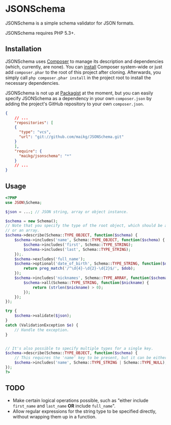 # JSONSchema

JSONSchema is a simple schema validator for JSON formats.

JSONSchema requires PHP 5.3+.

## Installation

JSONSchema uses [Composer](http://packagist.org/about-composer) to manage its description and dependencies (which,
currently, are none). You can [install](https://github.com/composer/composer/blob/master/README.md) Composer system-wide
or just add `composer.phar` to the root of this project after cloning. Afterwards, you simply call `php composer.phar
install` in the project root to install the necessary dependencies.

JSONSchema is not up at [Packagist](http://packagist.org/) at the moment, but you can easily specify JSONSchema as a
dependency in your own `composer.json` by adding the project's GitHub repository to your own `composer.json`.

```json
{
    // ...
    "repositories": [
    {
      "type": "vcs",
      "url": "git://github.com/maikg/JSONSchema.git"
    }
    ],
    "require": {
      "maikg/jsonschema": "*"
    }
    // ...
}
```

## Usage

```php
<?PHP
use JSON\Schema;

$json = ...; // JSON string, array or object instance.

$schema = new Schema();
// Note that you specify the type of the root object, which should be an object
// or an array.
$schema->describe(Schema::TYPE_OBJECT, function($schema) {
    $schema->includes('name', Schema::TYPE_OBJECT, function($schema) {
        $schema->includes('first', Schema::TYPE_STRING);
        $schema->includes('last', Schema::TYPE_STRING);
    });.
    $schema->excludes('full_name');
    $schema->optional('date_of_birth', Schema::TYPE_STRING, function($dob) {
        return preg_match('/^\d{4}-\d{2}-\d{2}$/', $dob);
    });
    $schema->includes('nicknames', Schema::TYPE_ARRAY, function($schema) {
        $schema->all(Schema::TYPE_STRING, function($nickname) {
            return (strlen($nickname) > 0);
        });
    });
});

try {
    $schema->validate($json);
}
catch (ValidationException $e) {
    // Handle the exception.
}


// It's also possible to specify multiple types for a single key.
$schema->describe(Schema::TYPE_OBJECT, function($schema) {
    // This requires the 'name' key to be present, but it can be either NULL or a string.
    $schema->includes('name', Schema::TYPE_STRING | Schema::TYPE_NULL);
});
?>
```

## TODO

*   Make certain logical operations possible, such as "either include `first_name` and `last_name` **OR** include
    `full_name`".
*   Allow regular expressions for the string type to be specified directly, without wrapping them up in a function.
